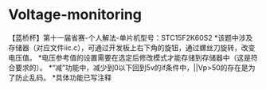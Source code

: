 # Voltage-monitoring
【蓝桥杯】第十一届省赛-个人解法-单片机型号：STC15F2K60S2
*该题中涉及存储器（对应文件iic.c），可通过开发板上右下角的旋钮，通过螺丝刀旋转，改变电压值。
*电压参考值的设置需要在选定后修改模式才能存储到存储器中（这是符合要求的）。
*“减”功能中，减少到0以下回到5v的if条件中，||Vp>50的存在是为了防止乱码。
*具体功能已写注释
